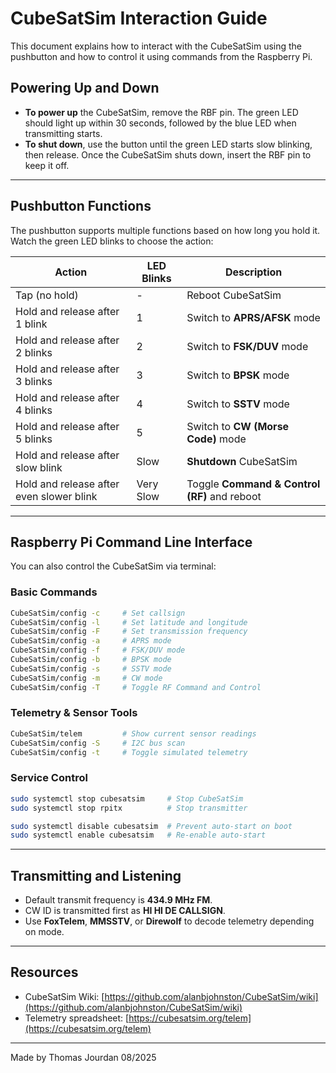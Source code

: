 # CubeSatSim Interaction Guide

This document explains how to interact with the CubeSatSim using the pushbutton and how to control it using commands from the Raspberry Pi.

##  Powering Up and Down

- **To power up** the CubeSatSim, remove the RBF pin. The green LED should light up within 30 seconds, followed by the blue LED when transmitting starts.
- **To shut down**, use the button until the green LED starts slow blinking, then release. Once the CubeSatSim shuts down, insert the RBF pin to keep it off.

---

## Pushbutton Functions

The pushbutton supports multiple functions based on how long you hold it. Watch the green LED blinks to choose the action:

| Action | LED Blinks | Description |
|--------|------------|-------------|
| Tap (no hold) | - | Reboot CubeSatSim |
| Hold and release after 1 blink | 1 | Switch to **APRS/AFSK** mode |
| Hold and release after 2 blinks | 2 | Switch to **FSK/DUV** mode |
| Hold and release after 3 blinks | 3 | Switch to **BPSK** mode |
| Hold and release after 4 blinks | 4 | Switch to **SSTV** mode |
| Hold and release after 5 blinks | 5 | Switch to **CW (Morse Code)** mode |
| Hold and release after slow blink | Slow | **Shutdown** CubeSatSim |
| Hold and release after even slower blink | Very Slow | Toggle **Command & Control (RF)** and reboot |

---

## Raspberry Pi Command Line Interface

You can also control the CubeSatSim via terminal:

### Basic Commands

```bash
CubeSatSim/config -c     # Set callsign
CubeSatSim/config -l     # Set latitude and longitude
CubeSatSim/config -F     # Set transmission frequency
CubeSatSim/config -a     # APRS mode
CubeSatSim/config -f     # FSK/DUV mode
CubeSatSim/config -b     # BPSK mode
CubeSatSim/config -s     # SSTV mode
CubeSatSim/config -m     # CW mode
CubeSatSim/config -T     # Toggle RF Command and Control
```

### Telemetry & Sensor Tools

```bash
CubeSatSim/telem         # Show current sensor readings
CubeSatSim/config -S     # I2C bus scan
CubeSatSim/config -t     # Toggle simulated telemetry
```

### Service Control

```bash
sudo systemctl stop cubesatsim     # Stop CubeSatSim
sudo systemctl stop rpitx          # Stop transmitter

sudo systemctl disable cubesatsim  # Prevent auto-start on boot
sudo systemctl enable cubesatsim   # Re-enable auto-start
```

---

## Transmitting and Listening

- Default transmit frequency is **434.9 MHz FM**.
- CW ID is transmitted first as **HI HI DE CALLSIGN**.
- Use **FoxTelem**, **MMSSTV**, or **Direwolf** to decode telemetry depending on mode.

---

## Resources

- CubeSatSim Wiki: [https://github.com/alanbjohnston/CubeSatSim/wiki](https://github.com/alanbjohnston/CubeSatSim/wiki)
- Telemetry spreadsheet: [https://cubesatsim.org/telem](https://cubesatsim.org/telem)

---

Made by Thomas Jourdan 08/2025